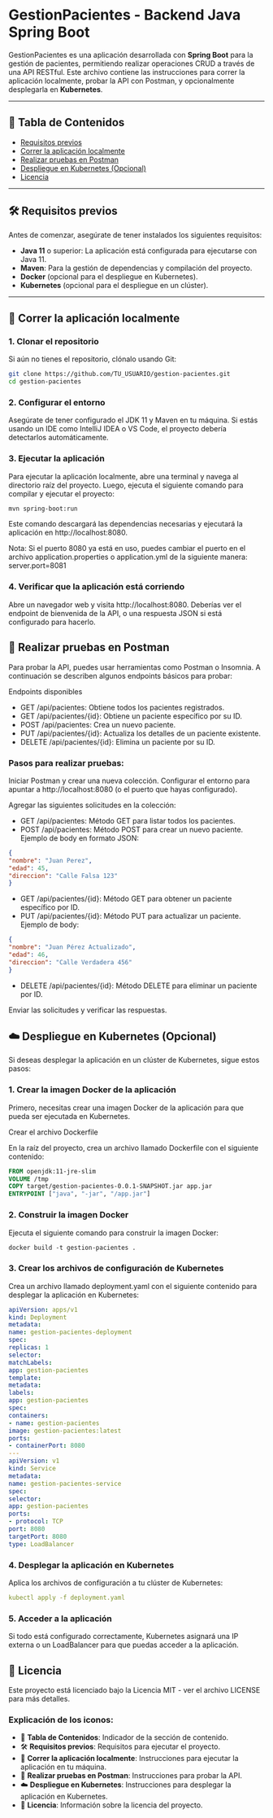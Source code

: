 # GestionPacientes - Backend Java Spring Boot

GestionPacientes es una aplicación desarrollada con **Spring Boot** para la gestión de pacientes, permitiendo realizar operaciones CRUD a través de una API RESTful. Este archivo contiene las instrucciones para correr la aplicación localmente, probar la API con Postman, y opcionalmente desplegarla en **Kubernetes**.

---

## 📑 Tabla de Contenidos
- [Requisitos previos](#requisitos-previos)
- [Correr la aplicación localmente](#correr-la-aplicación-localmente)
- [Realizar pruebas en Postman](#realizar-pruebas-en-postman)
- [Despliegue en Kubernetes (Opcional)](#despliegue-en-kubernetes-opcional)
- [Licencia](#licencia)

---

## 🛠️ Requisitos previos

Antes de comenzar, asegúrate de tener instalados los siguientes requisitos:

- **Java 11** o superior: La aplicación está configurada para ejecutarse con Java 11.
- **Maven**: Para la gestión de dependencias y compilación del proyecto.
- **Docker** (opcional para el despliegue en Kubernetes).
- **Kubernetes** (opcional para el despliegue en un clúster).

---

## 🚀 Correr la aplicación localmente

### 1. Clonar el repositorio

Si aún no tienes el repositorio, clónalo usando Git:

```bash
git clone https://github.com/TU_USUARIO/gestion-pacientes.git
cd gestion-pacientes
```

### 2. Configurar el entorno
Asegúrate de tener configurado el JDK 11 y Maven en tu máquina. Si estás usando un IDE como IntelliJ IDEA o VS Code, el proyecto debería detectarlos automáticamente.

### 3. Ejecutar la aplicación
Para ejecutar la aplicación localmente, abre una terminal y navega al directorio raíz del proyecto. Luego, ejecuta el siguiente comando para compilar y ejecutar el proyecto:

```bash
mvn spring-boot:run
```
Este comando descargará las dependencias necesarias y ejecutará la aplicación en http://localhost:8080.

Nota: Si el puerto 8080 ya está en uso, puedes cambiar el puerto en el archivo application.properties o application.yml de la siguiente manera:
server.port=8081
### 4. Verificar que la aplicación está corriendo
Abre un navegador web y visita http://localhost:8080. Deberías ver el endpoint de bienvenida de la API, o una respuesta JSON si está configurado para hacerlo.

## 🧪 Realizar pruebas en Postman

Para probar la API, puedes usar herramientas como Postman o Insomnia. A continuación se describen algunos endpoints básicos para probar:

Endpoints disponibles
* GET /api/pacientes: Obtiene todos los pacientes registrados.
* GET /api/pacientes/{id}: Obtiene un paciente específico por su ID.
* POST /api/pacientes: Crea un nuevo paciente.
* PUT /api/pacientes/{id}: Actualiza los detalles de un paciente existente.
* DELETE /api/pacientes/{id}: Elimina un paciente por su ID.

### Pasos para realizar pruebas:
Iniciar Postman y crear una nueva colección.
Configurar el entorno para apuntar a http://localhost:8080 (o el puerto que hayas configurado).

Agregar las siguientes solicitudes en la colección:
* GET /api/pacientes: Método GET para listar todos los pacientes.
* POST /api/pacientes: Método POST para crear un nuevo paciente. Ejemplo de body en formato JSON:
```json
{
"nombre": "Juan Perez",
"edad": 45,
"direccion": "Calle Falsa 123"
}
```
* GET /api/pacientes/{id}: Método GET para obtener un paciente específico por ID.
* PUT /api/pacientes/{id}: Método PUT para actualizar un paciente. Ejemplo de body:
```json
{
"nombre": "Juan Pérez Actualizado",
"edad": 46,
"direccion": "Calle Verdadera 456"
}
```

* DELETE /api/pacientes/{id}: Método DELETE para eliminar un paciente por ID.

Enviar las solicitudes y verificar las respuestas.
## ☁️ Despliegue en Kubernetes (Opcional)

Si deseas desplegar la aplicación en un clúster de Kubernetes, sigue estos pasos:

### 1. Crear la imagen Docker de la aplicación
   Primero, necesitas crear una imagen Docker de la aplicación para que pueda ser ejecutada en Kubernetes.

Crear el archivo Dockerfile

En la raíz del proyecto, crea un archivo llamado Dockerfile con el siguiente contenido:
```dockerfile
FROM openjdk:11-jre-slim
VOLUME /tmp
COPY target/gestion-pacientes-0.0.1-SNAPSHOT.jar app.jar
ENTRYPOINT ["java", "-jar", "/app.jar"]
```
### 2. Construir la imagen Docker
   Ejecuta el siguiente comando para construir la imagen Docker:
```dockerfile
docker build -t gestion-pacientes .
```
### 3. Crear los archivos de configuración de Kubernetes
   Crea un archivo llamado deployment.yaml con el siguiente contenido para desplegar la aplicación en Kubernetes:
```yaml
apiVersion: apps/v1
kind: Deployment
metadata:
name: gestion-pacientes-deployment
spec:
replicas: 1
selector:
matchLabels:
app: gestion-pacientes
template:
metadata:
labels:
app: gestion-pacientes
spec:
containers:
- name: gestion-pacientes
image: gestion-pacientes:latest
ports:
- containerPort: 8080
---
apiVersion: v1
kind: Service
metadata:
name: gestion-pacientes-service
spec:
selector:
app: gestion-pacientes
ports:
- protocol: TCP
port: 8080
targetPort: 8080
type: LoadBalancer
```
### 4. Desplegar la aplicación en Kubernetes
   Aplica los archivos de configuración a tu clúster de Kubernetes:
```yaml
kubectl apply -f deployment.yaml
```
### 5. Acceder a la aplicación
   Si todo está configurado correctamente, Kubernetes asignará una IP externa o un LoadBalancer para que puedas acceder a la aplicación.

## 📝 Licencia

Este proyecto está licenciado bajo la Licencia MIT - ver el archivo LICENSE para más detalles.


### Explicación de los iconos:

- 📑 **Tabla de Contenidos**: Indicador de la sección de contenido.
- 🛠️ **Requisitos previos**: Requisitos para ejecutar el proyecto.
- 🚀 **Correr la aplicación localmente**: Instrucciones para ejecutar la aplicación en tu máquina.
- 🧪 **Realizar pruebas en Postman**: Instrucciones para probar la API.
- ☁️ **Despliegue en Kubernetes**: Instrucciones para desplegar la aplicación en Kubernetes.
- 📝 **Licencia**: Información sobre la licencia del proyecto.




